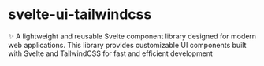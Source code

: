 # svelte-ui-tailwindcss
✨ A lightweight and reusable Svelte component library designed for modern web applications. This library provides customizable UI components built with Svelte and TailwindCSS for fast and efficient development
